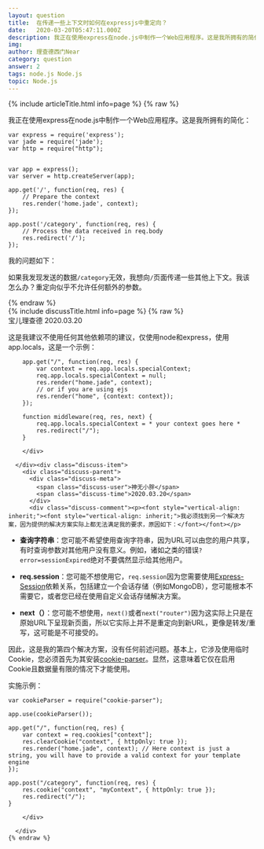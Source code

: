 ```yaml
---
layout: question
title:  在传递一些上下文时如何在expressjs中重定向？
date:   2020-03-20T05:47:11.000Z
description: 我正在使用express在node.js中制作一个Web应用程序。这是我所拥有的简化：var express = require('express')...
img: 
author: 理查德西门Near
category: question
answer: 2
tags: node.js Node.js
topic: Node.js
---
```

<div class="article-root">
  <div class="article">
    {% include articleTitle.html info=page %}
    {% raw %}
    <div class="article-content"><p><font style="vertical-align: inherit;"><font style="vertical-align: inherit;">我正在使用express在node.js中制作一个Web应用程序。</font><font style="vertical-align: inherit;">这是我所拥有的简化：</font></font></p>

<pre><code>var express = require('express');<font></font>
var jade = require('jade');<font></font>
var http = require("http");<font></font>
<font></font>
<font></font>
var app = express();<font></font>
var server = http.createServer(app);<font></font>
<font></font>
app.get('/', function(req, res) {<font></font>
    // Prepare the context<font></font>
    res.render('home.jade', context);<font></font>
});<font></font>
<font></font>
app.post('/category', function(req, res) {<font></font>
    // Process the data received in req.body<font></font>
    res.redirect('/');<font></font>
});<font></font>
</code></pre>

<p><font style="vertical-align: inherit;"><font style="vertical-align: inherit;">我的问题如下：</font></font></p>

<p><font style="vertical-align: inherit;"><font style="vertical-align: inherit;">如果我发现发送的数据</font></font><code>/category</code><font style="vertical-align: inherit;"><font style="vertical-align: inherit;">无效，我想向</font></font><code>/</code><font style="vertical-align: inherit;"><font style="vertical-align: inherit;">页面</font><font style="vertical-align: inherit;">传递一些其他上下文</font><font style="vertical-align: inherit;">。</font><font style="vertical-align: inherit;">我该怎么办？</font><font style="vertical-align: inherit;">重定向似乎不允许任何额外的参数。</font></font></p></div>
    {% endraw %}
  </div>

  <div class="discuss-wrapper">
    {% include discussTitle.html info=page %}
    {% raw %}
    <div class="discuss-item">
        <div class="discuss-parent">
          <div class="discuss-meta">
            <span class="discuss-user">宝儿理查德</span>
            <span class="discuss-time">2020.03.20</span>
          </div>
          <div class="discuss-comment"><p><font style="vertical-align: inherit;"><font style="vertical-align: inherit;">这是我建议不使用任何其他依赖项的建议，仅使用node和express，使用app.locals，这是一个示例：</font></font></p>

<pre><code>    app.get("/", function(req, res) {<font></font>
        var context = req.app.locals.specialContext;<font></font>
        req.app.locals.specialContext = null;<font></font>
        res.render("home.jade", context); <font></font>
        // or if you are using ejs<font></font>
        res.render("home", {context: context}); <font></font>
    });<font></font>
<font></font>
    function middleware(req, res, next) {<font></font>
        req.app.locals.specialContext = * your context goes here *<font></font>
        res.redirect("/");<font></font>
    }<font></font>
</code></pre></div>
        </div>
        
      </div><div class="discuss-item">
        <div class="discuss-parent">
          <div class="discuss-meta">
            <span class="discuss-user">神无小胖</span>
            <span class="discuss-time">2020.03.20</span>
          </div>
          <div class="discuss-comment"><p><font style="vertical-align: inherit;"><font style="vertical-align: inherit;">我必须找到另一个解决方案，因为提供的解决方案实际上都无法满足我的要求，原因如下：</font></font></p>

<ul>
<li><p><strong><font style="vertical-align: inherit;"><font style="vertical-align: inherit;">查询字符串</font></font></strong><font style="vertical-align: inherit;"><font style="vertical-align: inherit;">：您可能不希望使用查询字符串，因为URL可以由您的用户共享，有时查询参数对其他用户没有意义。</font><font style="vertical-align: inherit;">例如，诸如之类的错误</font></font><code>?error=sessionExpired</code><font style="vertical-align: inherit;"><font style="vertical-align: inherit;">绝对不要偶然显示给其他用户。</font></font></p></li>
<li><p><strong><font style="vertical-align: inherit;"><font style="vertical-align: inherit;">req.session</font></font></strong><font style="vertical-align: inherit;"><font style="vertical-align: inherit;">：您可能不想使用它，</font></font><code>req.session</code><font style="vertical-align: inherit;"><font style="vertical-align: inherit;">因为您需要使用</font></font><a href="https://github.com/expressjs/session" rel="noreferrer"><font style="vertical-align: inherit;"><font style="vertical-align: inherit;">Express-Session</font></font></a><font style="vertical-align: inherit;"><font style="vertical-align: inherit;">依赖关系，包括建立一个会话存储（例如MongoDB），您可能根本不需要它，或者您已经在使用自定义会话存储解决方案。</font></font></p></li>
<li><p><strong><font style="vertical-align: inherit;"><font style="vertical-align: inherit;">next（）</font></font></strong><font style="vertical-align: inherit;"><font style="vertical-align: inherit;">：您可能不想使用，</font></font><code>next()</code><font style="vertical-align: inherit;"><font style="vertical-align: inherit;">或者</font></font><code>next("router")</code><font style="vertical-align: inherit;"><font style="vertical-align: inherit;">因为这实际上只是在原始URL下呈现新页面，所以它实际上并不是重定向到新URL，更像是转发/重写，这可能是不可接受的。</font></font></p></li>
</ul>

<p><font style="vertical-align: inherit;"><font style="vertical-align: inherit;">因此，这是我的第四个解决方案，没有任何前述问题。</font><font style="vertical-align: inherit;">基本上，它涉及使用临时Cookie，您必须首先为其安装</font></font><a href="https://github.com/expressjs/cookie-parser" rel="noreferrer"><font style="vertical-align: inherit;"><font style="vertical-align: inherit;">cookie-parser</font></font></a><font style="vertical-align: inherit;"><font style="vertical-align: inherit;">。</font><font style="vertical-align: inherit;">显然，这意味着它仅在启用Cookie且数据量有限的情况下才能使用。</font></font></p>

<p><font style="vertical-align: inherit;"><font style="vertical-align: inherit;">实施示例：</font></font></p>

<pre><code>var cookieParser = require("cookie-parser");<font></font>
<font></font>
app.use(cookieParser());<font></font>
<font></font>
app.get("/", function(req, res) {<font></font>
    var context = req.cookies["context"];<font></font>
    res.clearCookie("context", { httpOnly: true });<font></font>
    res.render("home.jade", context); // Here context is just a string, you will have to provide a valid context for your template engine<font></font>
});<font></font>
<font></font>
app.post("/category", function(req, res) {<font></font>
    res.cookie("context", "myContext", { httpOnly: true });<font></font>
    res.redirect("/");<font></font>
}<font></font>
</code></pre></div>
        </div>
        
      </div>
    {% endraw %}
  </div>
<div>
